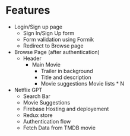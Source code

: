 # Features

- Login/Sign up page
  - Sign In/Sign Up form
  - Form validation using Formik
  - Redirect to Browse page
- Browse Page (after authentication)
  - Header
    - Main Movie
      - Trailer in background
      - Title and description
      - Movie suggestions
        Movie lists \* N
- Netflix GPT
  - Search Bar
  - Movie Suggestions
  - Firebase Hosting and deployement
  - Redux store
  - Authentication flow
  - Fetch Data from TMDB movie
